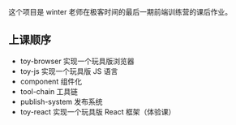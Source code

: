 这个项目是 winter 老师在极客时间的最后一期前端训练营的课后作业。

## 上课顺序

- toy-browser 实现一个玩具版浏览器
- toy-js 实现一个玩具版 JS 语言
- component 组件化
- tool-chain 工具链
- publish-system 发布系统
- toy-react 实现一个玩具版 React 框架（体验课）
